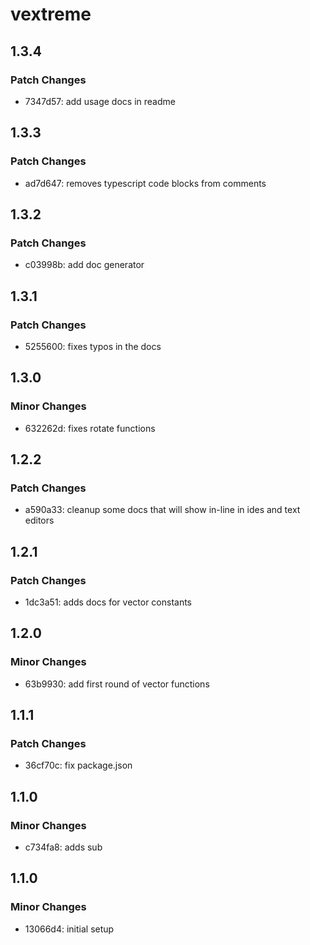 # vextreme

## 1.3.4

### Patch Changes

- 7347d57: add usage docs in readme

## 1.3.3

### Patch Changes

- ad7d647: removes typescript code blocks from comments

## 1.3.2

### Patch Changes

- c03998b: add doc generator

## 1.3.1

### Patch Changes

- 5255600: fixes typos in the docs

## 1.3.0

### Minor Changes

- 632262d: fixes rotate functions

## 1.2.2

### Patch Changes

- a590a33: cleanup some docs that will show in-line in ides and text editors

## 1.2.1

### Patch Changes

- 1dc3a51: adds docs for vector constants

## 1.2.0

### Minor Changes

- 63b9930: add first round of vector functions

## 1.1.1

### Patch Changes

- 36cf70c: fix package.json

## 1.1.0

### Minor Changes

- c734fa8: adds sub

## 1.1.0

### Minor Changes

- 13066d4: initial setup
